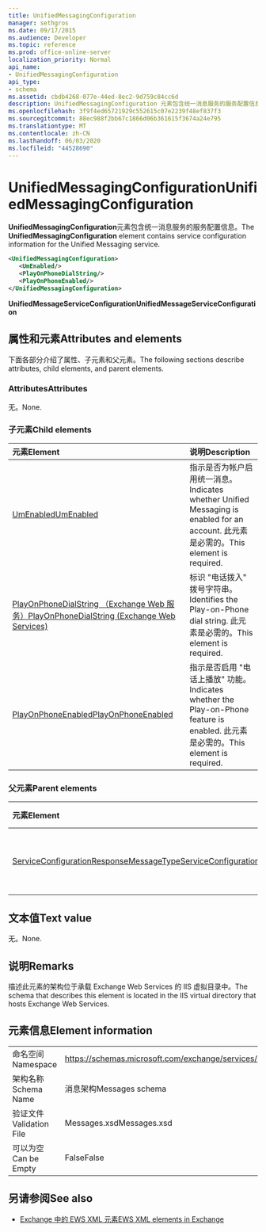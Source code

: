 ```yaml
---
title: UnifiedMessagingConfiguration
manager: sethgros
ms.date: 09/17/2015
ms.audience: Developer
ms.topic: reference
ms.prod: office-online-server
localization_priority: Normal
api_name:
- UnifiedMessagingConfiguration
api_type:
- schema
ms.assetid: cbdb4268-077e-44ed-8ec2-9d759c84cc6d
description: UnifiedMessagingConfiguration 元素包含统一消息服务的服务配置信息。
ms.openlocfilehash: 3f9f4ed65721929c552615c07e2239f48ef837f3
ms.sourcegitcommit: 88ec988f2bb67c1866d06b361615f3674a24e795
ms.translationtype: MT
ms.contentlocale: zh-CN
ms.lasthandoff: 06/03/2020
ms.locfileid: "44528690"
---
```

# <a name="unifiedmessagingconfiguration"></a><span data-ttu-id="27709-103">UnifiedMessagingConfiguration</span><span class="sxs-lookup"><span data-stu-id="27709-103">UnifiedMessagingConfiguration</span></span>

<span data-ttu-id="27709-104">**UnifiedMessagingConfiguration**元素包含统一消息服务的服务配置信息。</span><span class="sxs-lookup"><span data-stu-id="27709-104">The **UnifiedMessagingConfiguration** element contains service configuration information for the Unified Messaging service.</span></span> 
  
```XML
<UnifiedMessagingConfiguration>
   <UmEnabled/>
   <PlayOnPhoneDialString/>
   <PlayOnPhoneEnabled/>
</UnifiedMessagingConfiguration>
```

 <span data-ttu-id="27709-105">**UnifiedMessageServiceConfiguration**</span><span class="sxs-lookup"><span data-stu-id="27709-105">**UnifiedMessageServiceConfiguration**</span></span>
## <a name="attributes-and-elements"></a><span data-ttu-id="27709-106">属性和元素</span><span class="sxs-lookup"><span data-stu-id="27709-106">Attributes and elements</span></span>

<span data-ttu-id="27709-107">下面各部分介绍了属性、子元素和父元素。</span><span class="sxs-lookup"><span data-stu-id="27709-107">The following sections describe attributes, child elements, and parent elements.</span></span>
  
### <a name="attributes"></a><span data-ttu-id="27709-108">Attributes</span><span class="sxs-lookup"><span data-stu-id="27709-108">Attributes</span></span>

<span data-ttu-id="27709-109">无。</span><span class="sxs-lookup"><span data-stu-id="27709-109">None.</span></span>
  
### <a name="child-elements"></a><span data-ttu-id="27709-110">子元素</span><span class="sxs-lookup"><span data-stu-id="27709-110">Child elements</span></span>

|<span data-ttu-id="27709-111">**元素**</span><span class="sxs-lookup"><span data-stu-id="27709-111">**Element**</span></span>|<span data-ttu-id="27709-112">**说明**</span><span class="sxs-lookup"><span data-stu-id="27709-112">**Description**</span></span>|
|:-----|:-----|
|[<span data-ttu-id="27709-113">UmEnabled</span><span class="sxs-lookup"><span data-stu-id="27709-113">UmEnabled</span></span>](umenabled.md) <br/> |<span data-ttu-id="27709-114">指示是否为帐户启用统一消息。</span><span class="sxs-lookup"><span data-stu-id="27709-114">Indicates whether Unified Messaging is enabled for an account.</span></span> <span data-ttu-id="27709-115">此元素是必需的。</span><span class="sxs-lookup"><span data-stu-id="27709-115">This element is required.</span></span>  <br/> |
|[<span data-ttu-id="27709-116">PlayOnPhoneDialString （Exchange Web 服务）</span><span class="sxs-lookup"><span data-stu-id="27709-116">PlayOnPhoneDialString (Exchange Web Services)</span></span>](playonphonedialstring-exchange-web-services.md) <br/> |<span data-ttu-id="27709-117">标识 "电话拨入" 拨号字符串。</span><span class="sxs-lookup"><span data-stu-id="27709-117">Identifies the Play-on-Phone dial string.</span></span> <span data-ttu-id="27709-118">此元素是必需的。</span><span class="sxs-lookup"><span data-stu-id="27709-118">This element is required.</span></span>  <br/> |
|[<span data-ttu-id="27709-119">PlayOnPhoneEnabled</span><span class="sxs-lookup"><span data-stu-id="27709-119">PlayOnPhoneEnabled</span></span>](playonphoneenabled.md) <br/> |<span data-ttu-id="27709-120">指示是否启用 "电话上播放" 功能。</span><span class="sxs-lookup"><span data-stu-id="27709-120">Indicates whether the Play-on-Phone feature is enabled.</span></span> <span data-ttu-id="27709-121">此元素是必需的。</span><span class="sxs-lookup"><span data-stu-id="27709-121">This element is required.</span></span>  <br/> |
   
### <a name="parent-elements"></a><span data-ttu-id="27709-122">父元素</span><span class="sxs-lookup"><span data-stu-id="27709-122">Parent elements</span></span>

|<span data-ttu-id="27709-123">**元素**</span><span class="sxs-lookup"><span data-stu-id="27709-123">**Element**</span></span>|<span data-ttu-id="27709-124">**说明**</span><span class="sxs-lookup"><span data-stu-id="27709-124">**Description**</span></span>|
|:-----|:-----|
|[<span data-ttu-id="27709-125">ServiceConfigurationResponseMessageType</span><span class="sxs-lookup"><span data-stu-id="27709-125">ServiceConfigurationResponseMessageType</span></span>](serviceconfigurationresponsemessagetype.md) <br/> |<span data-ttu-id="27709-126">包含服务配置设置。</span><span class="sxs-lookup"><span data-stu-id="27709-126">Contains service configuration settings.</span></span>  <br/> |
   
## <a name="text-value"></a><span data-ttu-id="27709-127">文本值</span><span class="sxs-lookup"><span data-stu-id="27709-127">Text value</span></span>

<span data-ttu-id="27709-128">无。</span><span class="sxs-lookup"><span data-stu-id="27709-128">None.</span></span>
  
## <a name="remarks"></a><span data-ttu-id="27709-129">说明</span><span class="sxs-lookup"><span data-stu-id="27709-129">Remarks</span></span>

<span data-ttu-id="27709-130">描述此元素的架构位于承载 Exchange Web Services 的 IIS 虚拟目录中。</span><span class="sxs-lookup"><span data-stu-id="27709-130">The schema that describes this element is located in the IIS virtual directory that hosts Exchange Web Services.</span></span>
  
## <a name="element-information"></a><span data-ttu-id="27709-131">元素信息</span><span class="sxs-lookup"><span data-stu-id="27709-131">Element information</span></span>

|||
|:-----|:-----|
|<span data-ttu-id="27709-132">命名空间</span><span class="sxs-lookup"><span data-stu-id="27709-132">Namespace</span></span>  <br/> |https://schemas.microsoft.com/exchange/services/2006/messages  <br/> |
|<span data-ttu-id="27709-133">架构名称</span><span class="sxs-lookup"><span data-stu-id="27709-133">Schema Name</span></span>  <br/> |<span data-ttu-id="27709-134">消息架构</span><span class="sxs-lookup"><span data-stu-id="27709-134">Messages schema</span></span>  <br/> |
|<span data-ttu-id="27709-135">验证文件</span><span class="sxs-lookup"><span data-stu-id="27709-135">Validation File</span></span>  <br/> |<span data-ttu-id="27709-136">Messages.xsd</span><span class="sxs-lookup"><span data-stu-id="27709-136">Messages.xsd</span></span>  <br/> |
|<span data-ttu-id="27709-137">可以为空</span><span class="sxs-lookup"><span data-stu-id="27709-137">Can be Empty</span></span>  <br/> |<span data-ttu-id="27709-138">False</span><span class="sxs-lookup"><span data-stu-id="27709-138">False</span></span>  <br/> |
   
## <a name="see-also"></a><span data-ttu-id="27709-139">另请参阅</span><span class="sxs-lookup"><span data-stu-id="27709-139">See also</span></span>



- [<span data-ttu-id="27709-140">Exchange 中的 EWS XML 元素</span><span class="sxs-lookup"><span data-stu-id="27709-140">EWS XML elements in Exchange</span></span>](ews-xml-elements-in-exchange.md)

